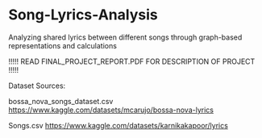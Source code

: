 # Song-Lyrics-Analysis
Analyzing shared lyrics between different songs through graph-based representations and calculations



!!!!!
READ FINAL_PROJECT_REPORT.PDF FOR DESCRIPTION OF PROJECT
!!!!!



Dataset Sources:

bossa_nova_songs_dataset.csv
https://www.kaggle.com/datasets/mcarujo/bossa-nova-lyrics

Songs.csv
https://www.kaggle.com/datasets/karnikakapoor/lyrics
